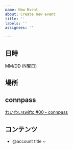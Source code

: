 ```yaml
---
name: New Event
about: Create new event
title: ''
labels: ''
assignees: ''

---
```


## 日時
  
MM/DD (N曜日)

## 場所

## connpass

[わいわいswiftc #00 - connpass](https://iosdiscord.connpass.com/event/000000/)

## コンテンツ

- @account title
~

